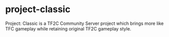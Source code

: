# project-classic
Project: Classic is a TF2C Community Server project which brings more like TFC gameplay while retaining original TF2C gameplay style.
